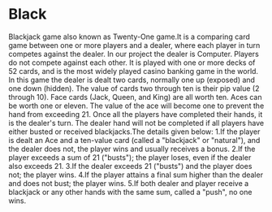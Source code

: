 # Black
Blackjack game also known as Twenty-One game.It is a comparing card game between one or more players and a dealer, where each player in turn competes against the dealer. 
In our project the dealer is Computer. Players do not compete against each other. It is played with one or more decks of 52 cards, and is the most widely played casino banking game in the world. In this game the dealer is dealt two cards, normally one up (exposed) and one down (hidden). The value of cards two through ten is their pip value (2 through 10). Face cards (Jack, Queen, and King) are all worth ten. Aces can be worth one or eleven. The value of the ace will become one to prevent the hand from exceeding 21. Once all the players have completed their hands, it is the dealer's turn. The dealer hand will not be completed if all players have either busted or received blackjacks.The details given below:
1.If the player is dealt an Ace and a ten-value card (called a "blackjack" or "natural"), and the dealer does not, the player wins and usually receives a bonus.
2.If the player exceeds a sum of 21 ("busts"); the player loses, even if the dealer also exceeds 21.
3.If the dealer exceeds 21 ("busts") and the player does not; the player wins.
4.If the player attains a final sum higher than the dealer and does not bust; the player wins.
5.If both dealer and player receive a blackjack or any other hands with the same sum, called a "push", no one wins.
